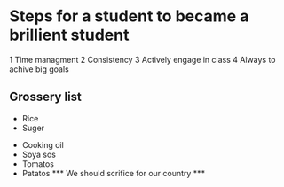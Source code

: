 # Steps for a student to became a brillient student
1 Time managment 
2 Consistency
3 Actively engage in class
4 Always to achive big goals 
## Grossery list 
- Rice
- Suger
+ Cooking oil
+ Soya sos
+ Tomatos
+ Patatos
*** We should scrifice for our country ***
  
